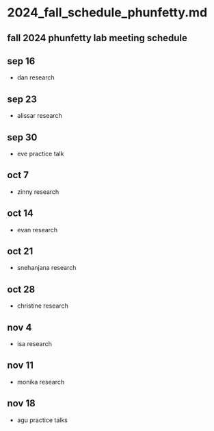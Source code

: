 # 2024_fall_schedule_phunfetty.md
## fall 2024 phunfetty lab meeting schedule

## sep 16
- dan research

## sep 23
- alissar research

## sep 30
- eve practice talk

## oct 7
- zinny research

## oct 14
- evan research

## oct 21
- snehanjana research

## oct 28
- christine research

## nov 4
- isa research

## nov 11
- monika research

## nov 18
- agu practice talks

